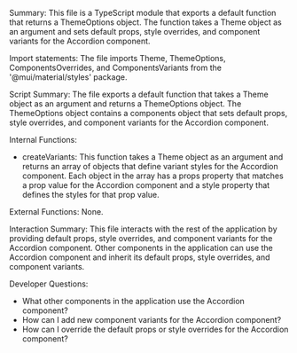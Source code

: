 Summary:
This file is a TypeScript module that exports a default function that returns a ThemeOptions object. The function takes a Theme object as an argument and sets default props, style overrides, and component variants for the Accordion component.

Import statements:
The file imports Theme, ThemeOptions, ComponentsOverrides, and ComponentsVariants from the '@mui/material/styles' package.

Script Summary:
The file exports a default function that takes a Theme object as an argument and returns a ThemeOptions object. The ThemeOptions object contains a components object that sets default props, style overrides, and component variants for the Accordion component.

Internal Functions:
- createVariants: This function takes a Theme object as an argument and returns an array of objects that define variant styles for the Accordion component. Each object in the array has a props property that matches a prop value for the Accordion component and a style property that defines the styles for that prop value.

External Functions:
None.

Interaction Summary:
This file interacts with the rest of the application by providing default props, style overrides, and component variants for the Accordion component. Other components in the application can use the Accordion component and inherit its default props, style overrides, and component variants.

Developer Questions:
- What other components in the application use the Accordion component?
- How can I add new component variants for the Accordion component?
- How can I override the default props or style overrides for the Accordion component?